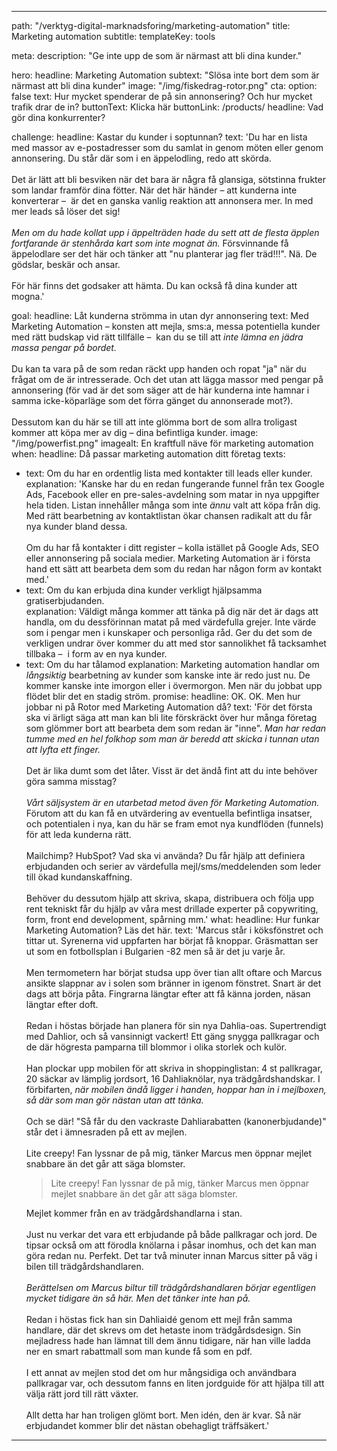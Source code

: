 ---


path: "/verktyg-digital-marknadsforing/marketing-automation"
title: Marketing automation
subtitle: 
templateKey: tools

meta: 
  description: "Ge inte upp de som är närmast att bli dina kunder."

hero:
  headline: Marketing Automation
  subtext: "Slösa inte bort dem som är närmast att bli dina kunder"
  image: "/img/fiskedrag-rotor.png"
  cta:
    option: false
    text: Hur mycket spenderar de på sin annonsering? Och hur mycket trafik drar de in?
    buttonText: Klicka här
    buttonLink: /products/
    headline: Vad gör dina konkurrenter?

challenge:
  headline: Kastar du kunder i soptunnan?
  text: 'Du har en lista med massor av e-postadresser som du samlat in genom möten eller genom annonsering. Du står där som i en äppelodling, redo att skörda.<br><br>Det är lätt att bli besviken när det bara är några få glansiga, sötstinna frukter som landar framför dina fötter.  När det här händer – att kunderna inte konverterar –  är det en ganska vanlig reaktion att annonsera mer. In med mer leads så löser det sig!<br><br><em>Men om du hade kollat upp i äppelträden hade du sett att de flesta äpplen fortfarande är stenhårda kart som inte mognat än.</em> Försvinnande få äppelodlare ser det här och tänker att "nu planterar jag fler träd!!!". Nä. De gödslar, beskär och ansar.<br><br>För här finns det godsaker att hämta. Du kan också få dina kunder att mogna.'

goal:
  headline: Låt kunderna strömma in utan dyr annonsering
  text: Med Marketing Automation – konsten att mejla, sms:a, messa potentiella kunder med rätt budskap vid rätt tillfälle –  kan du se till att <em>inte lämna en jädra massa pengar på bordet.</em><br><br>Du kan ta vara på de som redan räckt upp handen och ropat "ja" när du frågat om de är intresserade. Och det utan att lägga massor med pengar på annonsering (för vad är det som säger att de här kunderna inte hamnar i samma icke-köparläge som det förra gänget du annonserade mot?).<br><br>Dessutom kan du här se till att inte glömma bort de som allra troligast kommer att köpa mer av dig – dina befintliga kunder.
  image: "/img/powerfist.png"
  imagealt: En kraftfull näve för marketing automation
when:
  headline: Då passar marketing automation ditt företag
  texts:
  - text: Om du har en ordentlig lista med kontakter till leads eller kunder.	
    explanation: 'Kanske har du en redan fungerande funnel från tex Google Ads, Facebook eller en pre-sales-avdelning som matar in nya uppgifter hela tiden. Listan innehåller många som inte <i>ännu</i> valt att köpa från dig. Med rätt bearbetning av kontaktlistan ökar chansen radikalt att du får nya kunder bland dessa.<br><br>Om du har få kontakter i ditt register – kolla istället på Google Ads, SEO eller annonsering på sociala medier. Marketing Automation är i första hand ett sätt att bearbeta dem som du redan har någon form av kontakt med.'
  - text: Om du kan erbjuda dina kunder verkligt hjälpsamma gratiserbjudanden.	
    explanation: Väldigt många kommer att tänka på dig när det är dags att handla, om du dessförinnan matat på med värdefulla grejer. Inte värde som i pengar men i kunskaper och personliga råd. Ger du det som de verkligen undrar över kommer du att med stor sannolikhet få tacksamhet tillbaka –  i form av en nya kunder.
  - text: Om du har tålamod
    explanation: Marketing automation handlar om <i>långsiktig</i> bearbetning av kunder som kanske inte är redo just nu. De kommer kanske inte imorgon eller i övermorgon. Men när du jobbat upp flödet blir det en stadig ström.
promise:
  headline: OK. OK. Men hur jobbar ni på Rotor med Marketing Automation då?
  text: 'För det första ska vi ärligt säga att man kan bli lite förskräckt över hur många företag som glömmer bort att bearbeta dem som redan är "inne". <em>Man har redan tumme med en hel folkhop som man är beredd att skicka i tunnan utan att lyfta ett finger.</em><br><br>Det är lika dumt som det låter. Visst är det ändå fint att du inte behöver göra samma misstag?<br><br><em>Vårt säljsystem är en utarbetad metod även för Marketing Automation.</em> Förutom att du kan få en utvärdering av eventuella befintliga insatser, och potentialen i nya, kan du här se fram emot nya kundflöden (funnels) för att leda kunderna rätt.<br><br>Mailchimp? HubSpot? Vad ska vi använda? Du får hjälp att definiera erbjudanden och serier av värdefulla mejl/sms/meddelenden som leder till ökad kundanskaffning.<br><br>Behöver du dessutom hjälp att skriva, skapa, distribuera och följa upp rent tekniskt får du hjälp av våra mest drillade experter på copywriting, form, front end development, spårning mm.'
what:
  headline: Hur funkar Marketing Automation? Läs det här.
  text: 'Marcus står i köksfönstret och tittar ut. Syrenerna vid uppfarten har börjat få knoppar. Gräsmattan ser ut som en fotbollsplan i Bulgarien -82 men så är det ju varje år. <br><br>Men termometern har börjat studsa upp över tian allt oftare och Marcus ansikte slappnar av i solen som bränner in igenom fönstret. Snart är det dags att börja påta. Fingrarna längtar efter att få känna jorden, näsan längtar efter doft.<br><br>Redan i höstas började han planera för sin nya Dahlia-oas. Supertrendigt med Dahlior, och så vansinnigt vackert! Ett gäng snygga pallkragar och de där högresta pamparna till blommor i olika storlek och kulör.<br><br>Han plockar upp mobilen för att skriva in shoppinglistan: 4 st pallkragar, 20 säckar av lämplig jordsort, 16 Dahliaknölar, nya trädgårdshandskar. I förbifarten, <em>när mobilen ändå ligger i handen, hoppar han in i mejlboxen, så där som man gör nästan utan att tänka.</em><br><br>Och se där! "Så får du den vackraste Dahliarabatten (kanonerbjudande)" står det i ämnesraden på ett av mejlen. <br><br>Lite creepy! Fan lyssnar de på mig, tänker Marcus men öppnar mejlet snabbare än det går att säga blomster. <blockquote>Lite creepy! Fan lyss­nar de på mig, tänker Marcus men öppnar mejlet snabb­are än det går att säga blomster.</blockquote>Mejlet kommer från en av trädgårdshandlarna i stan. <br><br>Just nu verkar det vara ett erbjudande på både pallkragar och jord. De tipsar också om att förodla knölarna i påsar inomhus, och det kan man göra redan nu.  Perfekt. Det tar två minuter innan Marcus sitter på väg i bilen till trädgårdshandlaren. <br><br><em>Berättelsen om Marcus biltur till trädgårdshandlaren börjar egentligen mycket tidigare än så  här. Men det tänker inte han på.</em><br><br>Redan i höstas fick han sin Dahliaidé genom ett mejl från samma handlare, där det skrevs om det hetaste inom trädgårdsdesign. Sin mejladress hade han lämnat till dem ännu tidigare, när han ville ladda ner en smart rabattmall som man kunde få som en pdf. <br><br>I ett annat av mejlen stod det om hur mångsidiga och användbara pallkragar var, och dessutom fanns en liten jordguide för att hjälpa till att välja rätt jord till rätt växter. <br><br>Allt detta har han troligen glömt bort. Men idén, den är kvar. Så när erbjudandet kommer blir det nästan obehagligt träffsäkert.'


---